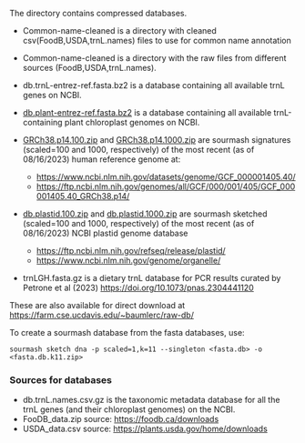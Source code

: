 The directory contains compressed databases.

- Common-name-cleaned is a directory with cleaned csv(FoodB,USDA,trnL.names) files to use for common name annotation
  
- Common-name-cleaned is a directory with the raw files from different sources (FoodB,USDA,trnL.names).

- db.trnL-entrez-ref.fasta.bz2 is a database containing all available trnL genes on NCBI.
  
- [db.plant-entrez-ref.fasta.bz2](https://farm.cse.ucdavis.edu/~baumlerc/raw-db/db.plant-entrez-ref.fasta.bz2) is a database containing all available trnL-containing plant chloroplast genomes on NCBI.

- [GRCh38.p14.100.zip](https://farm.cse.ucdavis.edu/~baumlerc/raw-db/GRCh38.p14.100.zip) and [GRCh38.p14.1000.zip](https://farm.cse.ucdavis.edu/~baumlerc/raw-db/GRCh38.p14.1000.zip) are sourmash signatures (scaled=100 and 1000, respectively) of the most recent (as of 08/16/2023) human reference genome at:
  - https://www.ncbi.nlm.nih.gov/datasets/genome/GCF_000001405.40/
  - https://ftp.ncbi.nlm.nih.gov/genomes/all/GCF/000/001/405/GCF_000001405.40_GRCh38.p14/

- [db.plastid.100.zip](https://farm.cse.ucdavis.edu/~baumlerc/raw-db/db.plastid.100.zip) and [db.plastid.1000.zip](https://farm.cse.ucdavis.edu/~baumlerc/raw-db/db.plastid.1000.zip) are sourmash sketched (scaled=100 and 1000, respectively) of the most recent (as of 08/16/2023) NCBI plastid genome database
  - https://ftp.ncbi.nlm.nih.gov/refseq/release/plastid/
  - https://www.ncbi.nlm.nih.gov/genome/organelle/ 

- trnLGH.fasta.gz is a dietary trnL database for PCR results curated by Petrone et al (2023) https://doi.org/10.1073/pnas.2304441120

These are also available for direct download at https://farm.cse.ucdavis.edu/~baumlerc/raw-db/

To create a sourmash database from the fasta databases, use:

`sourmash sketch dna -p scaled=1,k=11 --singleton <fasta.db> -o <fasta.db.k11.zip>`

### Sources for databases
- db.trnL.names.csv.gz is the taxonomic metadata database for all the trnL genes (and their chloroplast genomes) on the NCBI.
- FooDB_data.zip source: https://foodb.ca/downloads
- USDA_data.csv source: https://plants.usda.gov/home/downloads
